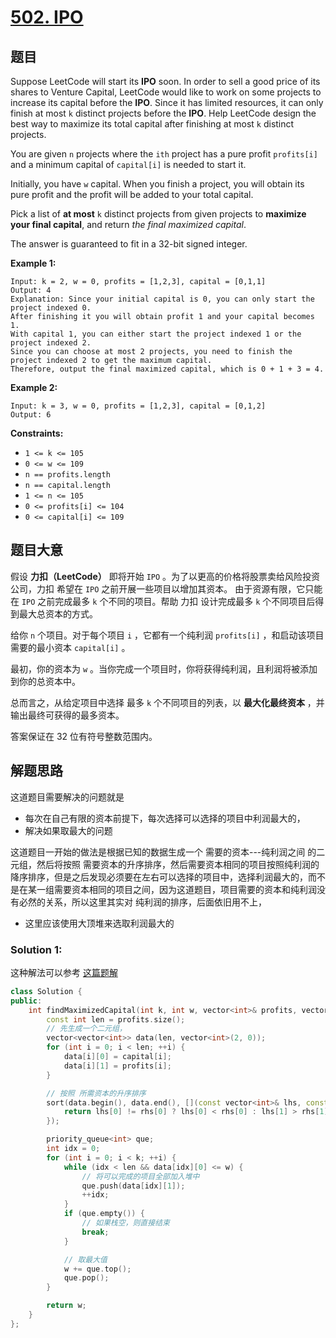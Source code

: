 # [502. IPO](https://leetcode-cn.com/problems/ipo/)

## 题目

Suppose LeetCode will start its **IPO** soon. In order to sell a good price of its shares to Venture Capital, LeetCode would like to work on some projects to increase its capital before the **IPO**. Since it has limited resources, it can only finish at most `k` distinct projects before the **IPO**. Help LeetCode design the best way to maximize its total capital after finishing at most `k` distinct projects.

You are given `n` projects where the `ith` project has a pure profit `profits[i]` and a minimum capital of `capital[i]` is needed to start it.

Initially, you have `w` capital. When you finish a project, you will obtain its pure profit and the profit will be added to your total capital.

Pick a list of **at most** `k` distinct projects from given projects to **maximize your final capital**, and return *the final maximized capital*.

The answer is guaranteed to fit in a 32-bit signed integer.

 

**Example 1:**

```
Input: k = 2, w = 0, profits = [1,2,3], capital = [0,1,1]
Output: 4
Explanation: Since your initial capital is 0, you can only start the project indexed 0.
After finishing it you will obtain profit 1 and your capital becomes 1.
With capital 1, you can either start the project indexed 1 or the project indexed 2.
Since you can choose at most 2 projects, you need to finish the project indexed 2 to get the maximum capital.
Therefore, output the final maximized capital, which is 0 + 1 + 3 = 4.
```

**Example 2:**

```
Input: k = 3, w = 0, profits = [1,2,3], capital = [0,1,2]
Output: 6
```

 

**Constraints:**

- `1 <= k <= 105`
- `0 <= w <= 109`
- `n == profits.length`
- `n == capital.length`
- `1 <= n <= 105`
- `0 <= profits[i] <= 104`
- `0 <= capital[i] <= 109`

## 题目大意

假设 **力扣（LeetCode）** 即将开始 `IPO` 。为了以更高的价格将股票卖给风险投资公司，力扣 希望在 `IPO` 之前开展一些项目以增加其资本。 由于资源有限，它只能在 `IPO` 之前完成最多 `k` 个不同的项目。帮助 力扣 设计完成最多 `k` 个不同项目后得到最大总资本的方式。

给你 `n` 个项目。对于每个项目 `i` ，它都有一个纯利润 `profits[i]` ，和启动该项目需要的最小资本 `capital[i]` 。

最初，你的资本为 `w` 。当你完成一个项目时，你将获得纯利润，且利润将被添加到你的总资本中。

总而言之，从给定项目中选择 最多 `k` 个不同项目的列表，以 **最大化最终资本** ，并输出最终可获得的最多资本。

答案保证在 32 位有符号整数范围内。

## 解题思路

这道题目需要解决的问题就是

- 每次在自己有限的资本前提下，每次选择可以选择的项目中利润最大的，
- 解决如果取最大的问题

这道题目一开始的做法是根据已知的数据生成一个 需要的资本---纯利润之间 的二元组，然后将按照 需要资本的升序排序，然后需要资本相同的项目按照纯利润的降序排序，但是之后发现必须要在左右可以选择的项目中，选择利润最大的，而不是在某一组需要资本相同的项目之间，因为这道题目，项目需要的资本和纯利润没有必然的关系，所以这里其实对 纯利润的排序，后面依旧用不上，

- 这里应该使用大顶堆来选取利润最大的

### Solution 1:

这种解法可以参考 [这篇题解](https://leetcode-cn.com/problems/ipo/solution/gong-shui-san-xie-noxiang-xin-ke-xue-xi-fk1ra/)

````c++
class Solution {
public:
    int findMaximizedCapital(int k, int w, vector<int>& profits, vector<int>& capital) {
        const int len = profits.size();
        // 先生成一个二元组，
        vector<vector<int>> data(len, vector<int>(2, 0));
        for (int i = 0; i < len; ++i) {
            data[i][0] = capital[i];
            data[i][1] = profits[i];
        }

        // 按照 所需资本的升序排序
        sort(data.begin(), data.end(), [](const vector<int>& lhs, const vector<int>& rhs) {
            return lhs[0] != rhs[0] ? lhs[0] < rhs[0] : lhs[1] > rhs[1];
        });

        priority_queue<int> que;
        int idx = 0;
        for (int i = 0; i < k; ++i) {
            while (idx < len && data[idx][0] <= w) {
                // 将可以完成的项目全部加入堆中
                que.push(data[idx][1]);
                ++idx;
            }
            if (que.empty()) {
                // 如果栈空，则直接结束
                break;
            }

            // 取最大值
            w += que.top();
            que.pop();
        }

        return w;
    }
};
````

